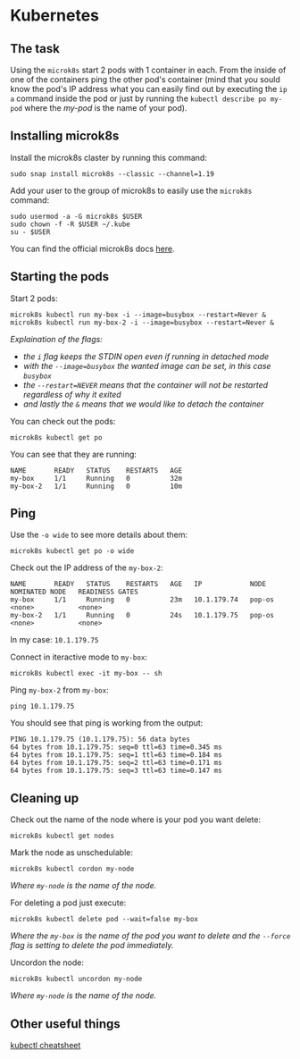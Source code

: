 # Kubernetes
## The task
Using the `microk8s` start 2 pods with 1 container in each. From the inside of one of the containers ping the other pod's container (mind that you sould know the pod's
IP address what you can easily find out by executing the `ip a` command inside the pod or just by running the `kubectl describe po my-pod` where the
*my-pod* is the name of your pod).  
## Installing microk8s
Install the microk8s claster by running this command:
```
sudo snap install microk8s --classic --channel=1.19
```
Add your user to the group of microk8s to easily use the `microk8s` command:
```
sudo usermod -a -G microk8s $USER
sudo chown -f -R $USER ~/.kube
su - $USER
```
You can find the official microk8s docs [here](https://microk8s.io/docs).
## Starting the pods
Start 2 pods:
```
microk8s kubectl run my-box -i --image=busybox --restart=Never &
microk8s kubectl run my-box-2 -i --image=busybox --restart=Never &
```
*Explaination of the flags:*
 * *the `i` flag keeps the STDIN open even if running in detached mode*
 * *with the `--image=busybox` the wanted image can be set, in this case `busybox`*
 * *the `--restart=NEVER` means that the container will not be restarted regardless of why it exited*
 * *and lastly the `&` means that we would like to detach the container*

You can check out the pods:
```
microk8s kubectl get po
```
You can see that they are running:
```
NAME       READY   STATUS    RESTARTS   AGE
my-box     1/1     Running   0          32m
my-box-2   1/1     Running   0          10m
```
## Ping
Use the `-o wide` to see more details about them:
```
microk8s kubectl get po -o wide
```
Check out the IP address of the `my-box-2`:
```
NAME       READY   STATUS    RESTARTS   AGE   IP            NODE     NOMINATED NODE   READINESS GATES
my-box     1/1     Running   0          23m   10.1.179.74   pop-os   <none>           <none>
my-box-2   1/1     Running   0          24s   10.1.179.75   pop-os   <none>           <none>
```
In my case: `10.1.179.75`


Connect in iteractive mode to `my-box`:
```
microk8s kubectl exec -it my-box -- sh
```
Ping `my-box-2` from `my-box`:
```
ping 10.1.179.75
```
You should see that ping is working from the output:
```
PING 10.1.179.75 (10.1.179.75): 56 data bytes
64 bytes from 10.1.179.75: seq=0 ttl=63 time=0.345 ms
64 bytes from 10.1.179.75: seq=1 ttl=63 time=0.184 ms
64 bytes from 10.1.179.75: seq=2 ttl=63 time=0.171 ms
64 bytes from 10.1.179.75: seq=3 ttl=63 time=0.147 ms
```

## Cleaning up
Check out the name of the node where is your pod you want delete:
```
microk8s kubectl get nodes
```
Mark the node as unschedulable:
```
microk8s kubectl cordon my-node
```
*Where `my-node` is the name of the node.*

For deleting a pod just execute:
```
microk8s kubectl delete pod --wait=false my-box
```
*Where the `my-box` is the name of the pod you want to delete and the `--force` flag is setting to delete the pod immediately.*

Uncordon the node:
```
microk8s kubectl uncordon my-node
```
*Where `my-node` is the name of the node.*

## Other useful things
[kubectl cheatsheet](https://kubernetes.io/docs/reference/kubectl/cheatsheet/?fbclid=IwAR08mgxaLWgP4IMXFPvFtZ_6zKH5goSw6UE2Bzzcpm0q85Ia9AZ4x9Fh03k)
